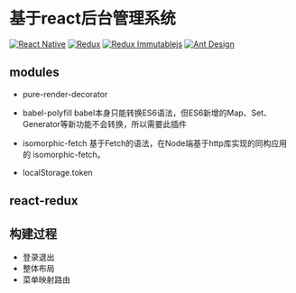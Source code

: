 # 基于react后台管理系统
[![React Native](https://img.shields.io/badge/react-^15.3.2-brightgreen.svg?style=flat-square)](https://github.com/facebook/react)
[![Redux](https://img.shields.io/badge/redux-^4.4.5-yellowgreen.svg?style=flat-square)](http://www.ruanyifeng.com/blog/2016/09/redux_tutorial_part_one_basic_usages.html)
[![Redux Immutablejs](https://img.shields.io/badge/immutablejs-^0.0.8-orange.svg?style=flat-square)](https://github.com/indexiatech/redux-immutablejs)
[![Ant Design](https://img.shields.io/badge/ant--design-^2.7.2-yellowgreen.svg?style=flat-square)](https://github.com/ant-design/ant-design)

## modules
* pure-render-decorator

* babel-polyfill
  babel本身只能转换ES6语法，但ES6新增的Map、Set、Generator等新功能不会转换，所以需要此插件
* isomorphic-fetch
  基于Fetch的语法，在Node端基于http库实现的同构应用的 isomorphic-fetch。
* localStorage.token
## react-redux

## 构建过程
* 登录退出
* 整体布局
* 菜单映射路由
